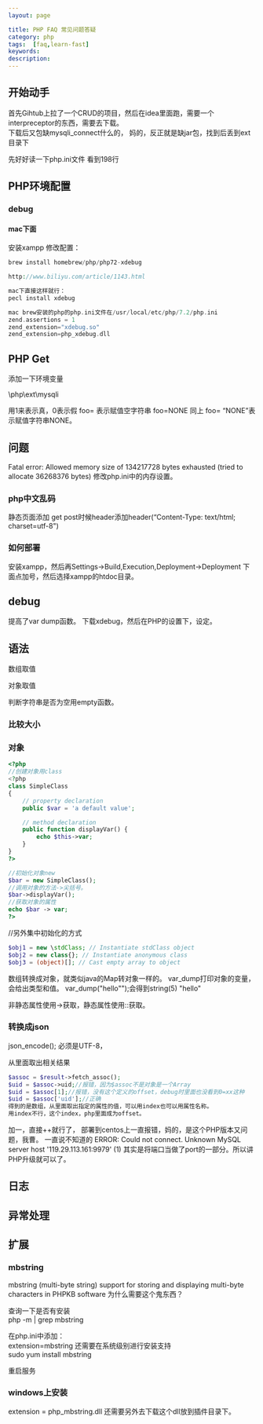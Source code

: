 ```yaml
---
layout: page

title: PHP FAQ 常见问题答疑
category: php
tags:  [faq,learn-fast]
keywords:
description:
---
```


## 开始动手
  首先Gihtub上拉了一个CRUD的项目，然后在idea里面跑，需要一个interpreceptor的东西，需要去下载。  
  下载后又包缺mysqli_connect什么的，
  妈的，反正就是缺jar包，找到后丢到ext目录下

  先好好读一下php.ini文件
  看到198行

## PHP环境配置
### debug
#### mac下面
安装xampp
修改配置：
```php
brew install homebrew/php/php72-xdebug

http://www.biliyu.com/article/1143.html

mac下直接这样就行：
pecl install xdebug

mac brew安装的php的php.ini文件在/usr/local/etc/php/7.2/php.ini
zend.assertions = 1
zend_extension="xdebug.so"
zend_extension=php_xdebug.dll

```
## PHP Get


  添加一下环境变量


  \php\ext\mysqli

  用1来表示真，0表示假
  foo= 表示赋值空字符串
  foo=NONE 同上
  foo= “NONE”表示赋值字符串NONE。
## 问题
   Fatal error:  Allowed memory size of 134217728 bytes exhausted (tried to allocate 36268376 bytes)
   修改php.ini中的内存设置。
### php中文乱码
静态页面添加<meta http-equiv="Content-Type" content="text/html; charset=utf-8">
get post时候header添加header(“Content-Type: text/html; charset=utf-8")
### 如何部署
安装xampp，然后再Settings->Build,Execution,Deployment->Deployment
下面点加号，然后选择xampp的htdoc目录。

## debug
   提高了var dump函数。
   下载xdebug，然后在PHP的设置下，设定。
## 语法
   数组取值

   对象取值

   判断字符串是否为空用empty函数。
### 比较大小
### 对象
```php
<?php
//创建对象用class
<?php
class SimpleClass
{
    // property declaration
    public $var = 'a default value';

    // method declaration
    public function displayVar() {
        echo $this->var;
    }
}
?>

//初始化对象new  
$bar = new SimpleClass();
//调用对象的方法->尖括号。  
$bar->displayVar();
//获取对象的属性  
echo $bar -> var;
?>
```
//另外集中初始化的方式
```php
$obj1 = new \stdClass; // Instantiate stdClass object
$obj2 = new class{}; // Instantiate anonymous class
$obj3 = (object)[]; // Cast empty array to object
```
数组转换成对象，就类似java的Map转对象一样的。
var_dump打印对象的变量，会给出类型和值。
var_dump("hello"");会得到string(5) "hello"

非静态属性使用->获取，静态属性使用::获取。
### 转换成json
json_encode();
必须是UTF-8，

从里面取出相关结果
```php
$assoc = $result->fetch_assoc();
$uid = $assoc->uid;//报错，因为$assoc不是对象是一个Array
$uid = $assoc[1];//报错，没有这个定义的offset，debug时里面也没看到0=xx这种
$uid = $assoc['uid'];//正确
得到的是数组，从里面取出指定的属性的值，可以用index也可以用属性名称。
用index不行，这个index，php里面成为offset。
```

加一，直接++就行了，
部署到centos上一直报错，妈的，是这个PHP版本又问题，我曹。
一直说不知道的
ERROR: Could not connect. Unknown MySQL server host '119.29.113.161:9979' (1)
其实是将端口当做了port的一部分。所以讲PHP升级就可以了。
## 日志
## 异常处理
## 扩展
### mbstring
mbstring (multi-byte string) support for storing and displaying multi-byte characters in PHPKB software
为什么需要这个鬼东西？


查询一下是否有安装  
php -m | grep mbstring

在php.ini中添加：  
extension=mbstring
还需要在系统级别进行安装支持  
sudo yum install mbstring

重启服务
### windows上安装
extension = php_mbstring.dll 
还需要另外去下载这个dll放到插件目录下。
